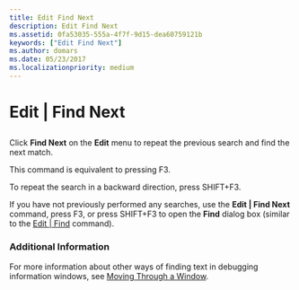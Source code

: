 ```yaml
---
title: Edit Find Next
description: Edit Find Next
ms.assetid: 0fa53035-555a-4f7f-9d15-dea60759121b
keywords: ["Edit Find Next"]
ms.author: domars
ms.date: 05/23/2017
ms.localizationpriority: medium
---
```


# Edit | Find Next


## <span id="ddk_edit_find_next_dbg"></span><span id="DDK_EDIT_FIND_NEXT_DBG"></span>


Click **Find Next** on the **Edit** menu to repeat the previous search and find the next match.

This command is equivalent to pressing F3.

To repeat the search in a backward direction, press SHIFT+F3.

If you have not previously performed any searches, use the **Edit | Find Next** command, press F3, or press SHIFT+F3 to open the **Find** dialog box (similar to the [Edit | Find](edit---find.md) command).

### <span id="additional_information"></span><span id="ADDITIONAL_INFORMATION"></span>Additional Information

For more information about other ways of finding text in debugging information windows, see [Moving Through a Window](moving-through-a-window.md).

 

 





